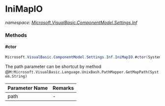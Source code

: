 ﻿# IniMapIO
_namespace: [Microsoft.VisualBasic.ComponentModel.Settings.Inf](./index.md)_





### Methods

#### #ctor
```csharp
Microsoft.VisualBasic.ComponentModel.Settings.Inf.IniMapIO.#ctor(System.String)
```
The path parameter can be shortcut by method @``M:Microsoft.VisualBasic.Language.UnixBash.PathMapper.GetMapPath(System.String)``

|Parameter Name|Remarks|
|--------------|-------|
|path|-|



